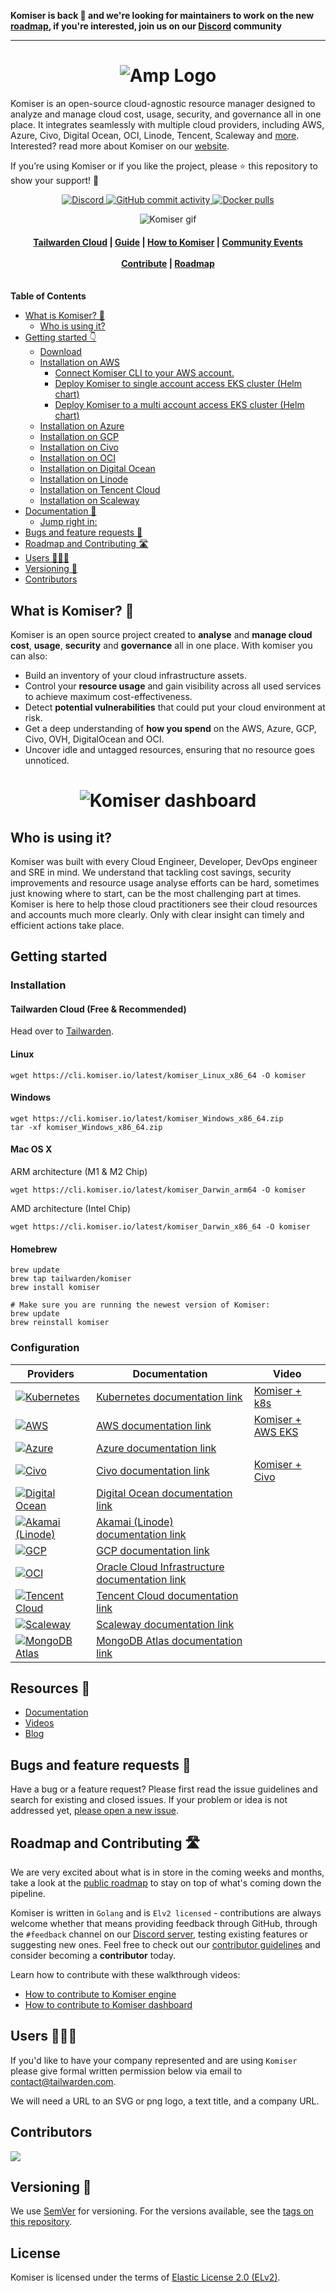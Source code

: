 **Komiser is back 🎉 and we're looking for maintainers to work on the new [roadmap](https://roadmap.tailwarden.com/), if you're interested, join us on our <a href="https://discord.tailwarden.com">Discord</a> community**

---

<h1 align="center"><img src="https://cdn.komiser.io/images/readme-komiser-header.png?version=latest" alt="Amp Logo"></h1>

Komiser is an open-source cloud-agnostic resource manager designed to analyze and manage cloud cost, usage, security, and governance all in one place. It integrates seamlessly with multiple cloud providers, including AWS, Azure, Civo, Digital Ocean, OCI, Linode, Tencent, Scaleway and [more](#supported-cloud-providers). Interested? read more about Komiser on our [website](https://komiser.io?utm_source=github&utm_medium=social).

If you’re using Komiser or if you like the project, please ⭐ this repository to show your support! 🤩

<p align="center">
    
<a href="https://discord.tailwarden.com">
<img alt="Discord" src="https://img.shields.io/discord/932683789384183808?color=5865F2&label=Discord&style=for-the-badge" />
</a>

<a href="https://github.com/tailwarden/komiser/releases">
<img alt="GitHub commit activity" src="https://img.shields.io/github/commit-activity/m/tailwarden/komiser?color=00FF0&style=for-the-badge">
</a>

<a href="https://hub.docker.com/r/mlabouardy/komiser">
<img alt="Docker pulls" src="https://img.shields.io/docker/pulls/mlabouardy/komiser.svg?color=4591DF&style=for-the-badge">
</a>

</p>

<p align="center"><img src="https://cdn.komiser.io/gifs/readme-komiser-repo.gif?version=latest" alt="Komiser gif"></p>

<h4 align="center">
    <a href="https://cloud.tailwarden.com?utm_source=github&utm_medium=social">Tailwarden Cloud</a> |
    <a href="https://docs.komiser.io/docs/introduction/getting-started?utm_source=github&utm_medium=social/">Guide</a> |
    <a href="https://docs.komiser.io/docs/guides/overview?utm_source=github&utm_medium=social">How to Komiser</a> |
    <a href="https://docs.komiser.io/docs/events">Community Events</a><br/><br/>
    <a href="https://docs.komiser.io/docs/contributing/contribute?utm_source=github&utm_medium=social">Contribute</a> | 
    <a href="https://roadmap.tailwarden.com">Roadmap</a><br/><br/>
</h4>

<!-- START doctoc generated TOC please keep comment here to allow auto update -->
<!-- DON'T EDIT THIS SECTION, INSTEAD RE-RUN doctoc TO UPDATE -->
**Table of Contents**

- [What is Komiser? 🤷](#what-is-komiser-)
  - [Who is using it?](#who-is-using-it)
- [Getting started 👇](#getting-started-)
  - [Download](#download)
  - [Installation on AWS](#installation-on-aws)
    - [Connect Komiser CLI to your AWS account.](#connect-komiser-cli-to-your-aws-account)
    - [Deploy Komiser to single account access EKS cluster (Helm chart)](#deploy-komiser-to-single-account-access-eks-cluster-helm-chart)
    - [Deploy Komiser to a multi account access EKS cluster (Helm chart)](#deploy-komiser-to-a-multi-account-access-eks-cluster-helm-chart)
  - [Installation on Azure](#installation-on-azure)
  - [Installation on GCP](#installation-on-gcp)
  - [Installation on Civo](#installation-on-civo)
  - [Installation on OCI](#installation-on-oci)
  - [Installation on Digital Ocean](#installation-on-digital-ocean)
  - [Installation on Linode](#installation-on-linode)
  - [Installation on Tencent Cloud](#installation-on-tencent-cloud)
  - [Installation on Scaleway](#installation-on-scaleway)
- [Documentation 📖](#documentation-)
  - [Jump right in:](#jump-right-in)
- [Bugs and feature requests 🐞](#bugs-and-feature-requests-)
- [Roadmap and Contributing 🛣️](#roadmap-and-contributing-️)
- [Users 🧑‍🤝‍🧑](#users-)
- [Versioning 🧮](#versioning-)
- [Contributors](#contributors)

<!-- END doctoc generated TOC please keep comment here to allow auto update -->

## What is Komiser? 🤷
Komiser is an open source project created to **analyse** and **manage cloud cost**, **usage**, **security** and **governance** all in one place. With komiser you can also: 
* Build an inventory of your cloud infrastructure assets.
* Control your **resource usage** and gain visibility across all used services to achieve maximum cost-effectiveness.
* Detect **potential vulnerabilities** that could put your cloud environment at risk.
* Get a deep understanding of **how you spend** on the AWS, Azure, GCP, Civo, OVH, DigitalOcean and OCI.
* Uncover idle and untagged resources, ensuring that no resource goes unnoticed.

<h1 align="center"><img src=".github/images/dashboard.png" alt="Komiser dashboard"></h1>

## Who is using it?
Komiser was built with every Cloud Engineer, Developer, DevOps engineer and SRE in mind. We understand that tackling cost savings, security improvements and resource usage analyse efforts can be hard, sometimes just knowing where to start, can be the most challenging part at times. Komiser is here to help those cloud practitioners see their cloud resources and accounts much more clearly. Only with clear insight can timely and efficient actions take place.

## Getting started

### Installation

#### Tailwarden Cloud (Free & Recommended)

Head over to [Tailwarden](https://cloud.tailwarden.com?utm_source=github&utm_medium=social&utm_campaign=readme).

#### Linux

```
wget https://cli.komiser.io/latest/komiser_Linux_x86_64 -O komiser
```

#### Windows

```
wget https://cli.komiser.io/latest/komiser_Windows_x86_64.zip
tar -xf komiser_Windows_x86_64.zip
```

#### Mac OS X

ARM architecture (M1 & M2 Chip)
```
wget https://cli.komiser.io/latest/komiser_Darwin_arm64 -O komiser
```

AMD architecture (Intel Chip)
```
wget https://cli.komiser.io/latest/komiser_Darwin_x86_64 -O komiser
```

#### Homebrew
```
brew update
brew tap tailwarden/komiser
brew install komiser

# Make sure you are running the newest version of Komiser:
brew update
brew reinstall komiser
```

### Configuration

| Providers                                                                                                          | Documentation                                                                                                                                                    | Video |
| ------------------------------------------------------------------------------------------------------------------------------ | ---------------------------------------------------------------------------------------------------------------------------------------------------------------- | ---- |
| [![Kubernetes](https://img.shields.io/badge/kubernetes-%23326ce5.svg?style=for-the-badge&logo=kubernetes&logoColor=white)](https://docs.komiser.io/configuration/cloud-providers/k8s?utm_source=github&utm_medium=social&utm_campaign=readme)        | [Kubernetes documentation link](https://docs.komiser.io/configuration/cloud-providers/k8s?utm_source=github&utm_medium=social&utm_campaign=readme) | [Komiser + k8s](https://youtu.be/hSiVFjD0u3I) |
| [![AWS](https://img.shields.io/badge/AWS-%23FF9900.svg?style=for-the-badge&logo=amazon-aws&logoColor=white)](https://docs.komiser.io/configuration/cloud-providers/aws?utm_source=github&utm_medium=social&utm_campaign=readme)                      | [AWS documentation link ](https://docs.komiser.io/configuration/cloud-providers/aws?utm_source=github&utm_medium=social&utm_campaign=readme)           | [Komiser + AWS EKS](https://youtu.be/4veDmJpui44) |
| [![Azure](https://img.shields.io/badge/azure-%230078D4.svg?style=for-the-badge&logo=microsoftazure&logoColor=white)](https://docs.komiser.io/configuration/cloud-providers/azure?utm_source=github&utm_medium=social&utm_campaign=readme)        | [Azure documentation link](https://docs.komiser.io/configuration/cloud-providers/azure?utm_source=github&utm_medium=social&utm_campaign=readme) | |
| [![Civo](https://img.shields.io/badge/Civo-%23239DFF.svg?style=for-the-badge&logo=civo&logoColor=white)](https://docs.komiser.io/configuration/cloud-providers/civo?utm_source=github&utm_medium=social&utm_campaign=readme)                      | [Civo documentation link](https://docs.komiser.io/configuration/cloud-providers/civo?utm_source=github&utm_medium=social&utm_campaign=readme)           | [Komiser + Civo](https://youtu.be/NBbEpoW-kVs) |
| [![Digital Ocean](https://img.shields.io/badge/DigitalOcean-%230080FF.svg?style=for-the-badge&logo=digitalocean&logoColor=white)](https://docs.komiser.io/configuration/cloud-providers/digital-ocean?utm_source=github&utm_medium=social&utm_campaign=readme)        | [Digital Ocean documentation link](https://docs.komiser.io/configuration/cloud-providers/digital-ocean?utm_source=github&utm_medium=social&utm_campaign=readme) | |
| [![Akamai (Linode)](https://img.shields.io/badge/Akamai-%230096D6.svg?style=for-the-badge&logo=akamai&logoColor=white)](https://docs.komiser.io/configuration/cloud-providers/linode?utm_source=github&utm_medium=social&utm_campaign=readme)                      | [Akamai (Linode) documentation link](https://docs.komiser.io/configuration/cloud-providers/linode?utm_source=github&utm_medium=social&utm_campaign=readme)           | |
| [![GCP](https://img.shields.io/badge/GCP-%234285F4.svg?style=for-the-badge&logo=googlecloud&logoColor=white)](https://docs.komiser.io/docs/cloud-providers/google-cloud-platform?utm_source=github&utm_medium=social&utm_campaign=readme)                      | [GCP documentation link](https://docs.komiser.io/docs/cloud-providers/google-cloud-platform?utm_source=github&utm_medium=social&utm_campaign=readme)           | |
| [![OCI](https://img.shields.io/badge/OCI-%23F80000.svg?style=for-the-badge&logo=oracle&logoColor=white)](https://docs.komiser.io/configuration/cloud-providers/oracle?utm_source=github&utm_medium=social&utm_campaign=readme)        | [Oracle Cloud Infrastructure documentation link](https://docs.komiser.io/configuration/cloud-providers/oracle?utm_source=github&utm_medium=social&utm_campaign=readme) | |
| [![Tencent Cloud](https://img.shields.io/badge/Tencent-%230096D6.svg?style=for-the-badge&logo=tencentcloud&logoColor=white)](https://docs.komiser.io/configuration/cloud-providers/linode?utm_source=github&utm_medium=social&utm_campaign=readme)                      | [Tencent Cloud documentation link](https://docs.komiser.io/configuration/cloud-providers/linode?utm_source=github&utm_medium=social&utm_campaign=readme)           | |
| [![Scaleway](https://img.shields.io/badge/Scaleway-%234F0599.svg?style=for-the-badge&logo=scaleway&logoColor=white)](https://docs.komiser.io/docs/cloud-providers/scaleway?utm_source=github&utm_medium=social&utm_campaign=readme)        | [Scaleway documentation link](https://docs.komiser.io/docs/cloud-providers/scaleway?utm_source=github&utm_medium=social&utm_campaign=readme) | |
| [![MongoDB Atlas](https://img.shields.io/badge/MongoDB-%2347A248.svg?style=for-the-badge&logo=mongodb&logoColor=white)](https://docs.komiser.io/configuration/cloud-providers/linode?utm_source=github&utm_medium=social&utm_campaign=readme)                      | [MongoDB Atlas documentation link](https://docs.komiser.io/configuration/cloud-providers/linode?utm_source=github&utm_medium=social&utm_campaign=readme)           | |


## Resources 📖

* [Documentation](https://docs.komiser.io?utm_source=github&utm_medium=social)
* [Videos](https://www.youtube.com/@tailwarden/videos)
* [Blog](https://www.tailwarden.com/blog)


## Bugs and feature requests 🐞

Have a bug or a feature request? Please first read the issue guidelines and search for existing and closed issues. If your problem or idea is not addressed yet, [please open a new issue](https://github.com/tailwarden/komiser/issues).

## Roadmap and Contributing 🛣️

We are very excited about what is in store in the coming weeks and months, take a look at the [public roadmap](https://roadmap.tailwarden.com/) to stay on top of what's coming down the pipeline. 

Komiser is written in `Golang` and is `Elv2 licensed` - contributions are always welcome whether that means providing feedback through GitHub, through the `#feedback` channel on our [Discord server](https://discord.tailwarden.com), testing existing features or suggesting new ones. Feel free to check out our [contributor guidelines](./CONTRIBUTING.md) and consider becoming a **contributor** today. 

Learn how to contribute with these walkthrough videos:

- [How to contribute to Komiser engine](https://www.youtube.com/watch?v=Vn5uc2elcVg)
- [How to contribute to Komiser dashboard](https://www.youtube.com/watch?v=uwxj11-eRt8)

## Users 🧑‍🤝‍🧑

If you'd like to have your company represented and are using `Komiser` please give formal written permission below via email to contact@tailwarden.com.

We will need a URL to an SVG or png logo, a text title, and a company URL.

## Contributors

<a href="https://github.com/tailwarden/komiser/graphs/contributors">
  <img src="https://contrib.rocks/image?repo=tailwarden/komiser" />
</a>

## Versioning 🧮

We use [SemVer](http://semver.org/) for versioning. For the versions available, see the [tags on this repository](https://github.com/tailwarden/komiser/tags). 

## License

Komiser is licensed under the terms of [Elastic License 2.0 (ELv2)](https://github.com/tailwarden/komiser/blob/release/LICENSE).
